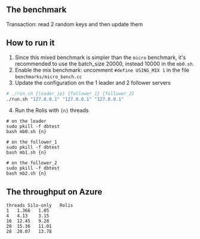 ## The benchmark 
Transaction: read 2 random keys and then update them

## How to run it
1. Since this mixed benchmark is simpler than the `micro` benchmark, it's recommended to use the batch\_size 20000, instead 10000 in the `mb0.sh`.
2. Enable the mix benchmark: uncomment `#define USING_MIX 1` in the file `benchmarks/micro_bench.cc`
3. Update the configuration on the 1 leader and 2 follower servers
```bash
# ./run.sh {leader_ip} {follower_1} {follower_2}
./run.sh "127.0.0.1" "127.0.0.1" "127.0.0.1"
```
4. Run the Rolis with `{n}` threads
```
# on the leader
sudo pkill -f dbtest
bash mb0.sh {n} 

# on the follower_1
sudo pkill -f dbtest
bash mb1.sh {n} 

# on the follower_2
sudo pkill -f dbtest
bash mb2.sh {n} 
```

## The throughput on Azure
```
threads	Silo-only	Rolis
1	1.366	1.05
4	4.13	3.15
16	12.45	9.28
20	15.36	11.01
28	20.07	13.78
```
